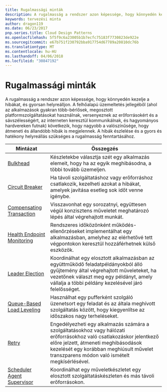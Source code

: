```yaml
---
title: Rugalmassági minták
description: A rugalmasság a rendszer azon képessége, hogy könnyedén kezelje a hibákat, és gyorsan helyreálljon. A felhőalapú üzemeltetés jellegéből (ahol az alkalmazások gyakran több-bérlősek, megosztott platformszolgáltatásokat használnak, versenyeznek az erőforrásokért és a sávszélességért, az interneten keresztül kommunikálnak, és hagyományos hardvereken futnak) következik, hogy nagyobb a valószínűsége, hogy átmeneti és állandóbb hibák is megjelennek. A hibák észlelése és a gyors és hatékony helyreállás szükséges a rugalmasság fenntartásához.
keywords: tervezési minta
author: dragon119
ms.date: 06/23/2017
pnp.series.title: Cloud Design Patterns
ms.openlocfilehash: 5f5f9c6a23005b1b7ecfc75183f7730823de922e
ms.sourcegitcommit: e67b751f230792bba917754d67789a20810dc76b
ms.translationtype: MT
ms.contentlocale: hu-HU
ms.lasthandoff: 04/06/2018
ms.locfileid: "30847192"
---
```

# <a name="resiliency-patterns"></a>Rugalmassági minták

A rugalmasság a rendszer azon képessége, hogy könnyedén kezelje a hibákat, és gyorsan helyreálljon. A felhőalapú üzemeltetés jellegéből (ahol az alkalmazások gyakran több-bérlősek, megosztott platformszolgáltatásokat használnak, versenyeznek az erőforrásokért és a sávszélességért, az interneten keresztül kommunikálnak, és hagyományos hardvereken futnak) következik, hogy nagyobb a valószínűsége, hogy átmeneti és állandóbb hibák is megjelennek. A hibák észlelése és a gyors és hatékony helyreállás szükséges a rugalmasság fenntartásához.


|                            Mintázat                             |                                                                                                      Összegzés                                                                                                       |
|----------------------------------------------------------------|--------------------------------------------------------------------------------------------------------------------------------------------------------------------------------------------------------------------|
|                   [Bulkhead](../bulkhead.md)                   |                                                     Készletekbe választja szét egy alkalmazás elemeit, hogy ha az egyik meghibásodna, a többi tovább üzemeljen.                                                      |
|            [Circuit Breaker](../circuit-breaker.md)            |                                                  Ha távoli szolgáltatáshoz vagy erőforráshoz csatlakozik, kezelheti azokat a hibákat, amelyek javítása esetleg sok időt venne igénybe.                                                   |
|   [Compensating Transaction](../compensating-transaction.md)   |                                                      Visszavonhat egy sorozatnyi, együttesen végül konzisztens műveletet meghatározó lépés által végrehajtott munkát.                                                       |
| [Health Endpoint Monitoring](../health-endpoint-monitoring.md) |                                            Rendszeres időközönként működés-ellenőrzéseket implementálhat egy alkalmazásban, amelyhez az elérhetővé tett végpontokon keresztül hozzáférhetnek külső eszközök.                                            |
|            [Leader Election](../leader-election.md)            | Koordinálhat egy elosztott alkalmazásban az együttműködő feladatpéldányokból álló gyűjtemény által végrehajtott műveleteket, ha vezetőnek választ meg egy példányt, amely vállalja a többi példány kezelésével járó felelősséget. |
|  [Queue-Based Load Leveling](../queue-based-load-leveling.md)  |                                            Használhat egy pufferként szolgáló üzenetsort egy feladat és az általa meghívott szolgáltatás között, hogy kiegyenlítse az időszakos nagy terheléseket.                                             |
|                      [Retry](../retry.md)                      |             Engedélyezheti egy alkalmazás számára a szolgáltatásokhoz vagy hálózati erőforrásokhoz való csatlakozáskor jelentkező előre jelzett, átmeneti meghibásodások kezelését egy korábban meghiúsult művelet transzparens módon való ismételt megkísérlésével.             |
| [Scheduler Agent Supervisor](../scheduler-agent-supervisor.md) |                                                            Koordinálhat egy műveletkészletet egy elosztott szolgáltatáskészleten és más távoli erőforrásokon.                                                            |

